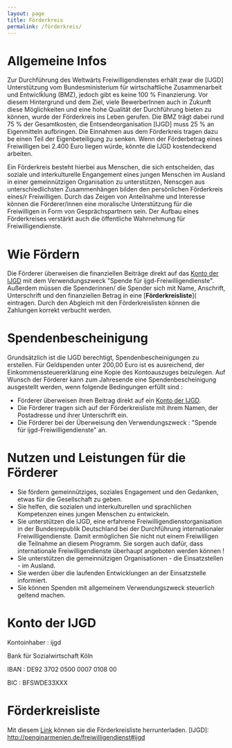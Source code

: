 ```yaml
---
layout: page
title: Förderkreis
permalink: /förderkreis/
---
```

# Allgemeine Infos
Zur Durchführung des Weltwärts Freiwilligendienstes erhält zwar die [IJGD] Unterstützung vom Bundesministerium für wirtschaftliche Zusammenarbeit und Entwiclḱlung (BMZ), jedoch gibt es keine 100 % Finanzierung. Vor diesem Hintergrund und dem Ziel, viele BewerberInnen auch in Zukunft diese Möglichkeiten und eine hohe Qualität der Durchführung bieten zu können, wurde der Förderkreis ins Leben gerufen.
Die BMZ trägt dabei rund 75 % der Gesamtkosten, die Entsendeorganisation [IJGD] muss 25 % an Eigenmitteln aufbringen. Die Einnahmen aus dem Förderkreis tragen dazu be einen Teil der Eigenbeteiligung zu senken. Wenn der Förderbetrag eines Freiwilligen bei 2.400 Euro liegen würde, könnte die IJGD kostendeckend arbeiten.

Ein Förderkreis besteht hierbei aus Menschen, die sich entscheiden, das soziale und interkulturelle Engangement eines jungen Menschen im Ausland in einer gemeinnützigen Organisation zu unterstützen, Nenscgen aus unterschiedlichsten Zusammenhängen bilden den persönlichen Förderkreis eines/r Freiwilligen. Durch das Zeigen von Anteilnahme und Interesse können die Förderer/innen eine moralische Unterstützung für die Freiwilligen in Form von Gesprächspartnern sein. Der Aufbau eines Förderkreises verstärkt auch die öffentliche Wahrnehmung für Freiwilligendienste.

# Wie Fördern
Die Förderer überweisen die finanziellen Beiträge direkt auf das [Konto der IJGD](#konto-der-ijgd) mit dem Verwendungszweck "Spende für ijgd-Freiwilligendienste". Außerdem müssen die Spenderinnen/ die Spender sich mit Name, Anschrift, Unterschrift und den finanziellen Betrag in eine [**Förderkreisliste**]( eintragen. Durch den Abgleich mit den Förderkreislisten können die Zahlungen korrekt verbucht werden.

# Spendenbescheinigung
Grundsätzlich ist die IJGD berechtigt, Spendenbescheinigungen zu erstellen. Für Geldspenden unter 200,00 Euro ist es ausreichend, der Einkommenssteuererklärung eine Kopie des Kontoauszuges beizulegen. Auf Wunsch der Förderer kann zum Jahresende eine Spendenbescheinigung ausgestellt werden, wenn folgende Bedingungen erfüllt sind :

* Förderer überweisen ihren Beitrag direkt auf ein [Konto der IJGD](#konto-der-ijgd).
* Die Förderer tragen sich auf der Förderkreisliste mit ihrem Namen, der Postadresse und ihrer Unterschrift ein.
* Die Förderer bei der Überweisung den Verwendungszweck : "Spende für ijgd-Freiwilligendienste" an.

# Nutzen und Leistungen für die Förderer

* Sie fördern gemeinnütziges, soziales Engagement und den Gedanken, etwas für die Gesellschaft zu geben.
* Sie helfen, die sozialen und interkulturellen und sprachlichen Kompetenzen eines jungen Menschen zu entwickeln.
* Sie unterstützen die IJGD, eine erfahrene Freiwilligendienstorganisation in der Bundesrepublik Deutschland bei der Durchführung internationaler Freiwilligendienste. Damit ermöglichen Sie nicht nut einem Freiwilligen die Teilnahme an diesem Programm. Sie sorgen auch dafür, dass internationale Freiwilligendienste überhaupt angeboten werden können !
* Sie unterstützen die gemeinnützigen Organisationen - die Einsatzstellen - im Ausland.
* Sie werden über die laufenden Entwicklungen an der Einsatzstelle informiert.
* Sie können Spenden mit allgemeinem Verwendungszweck steuerlich geltend machen.

# Konto der IJGD
Kontoinhaber : ijgd 

Bank für Sozialwirtschaft Köln

IBAN : DE92 3702 0500 0007 0108 00

BIC : BFSWDE33XXX

# Förderkreisliste
Mit diesem [Link](https://github.com/pzdkn/pzdkn.github.io/blob/master/_data/F%C3%B6rderkreisliste%20weltw%C3%A4rts%202017-2018.doc) können sie die Förderkreisliste herrunterladen.
[IJGD]: http://penginarmenien.de/freiwilligendienst#ijgd


